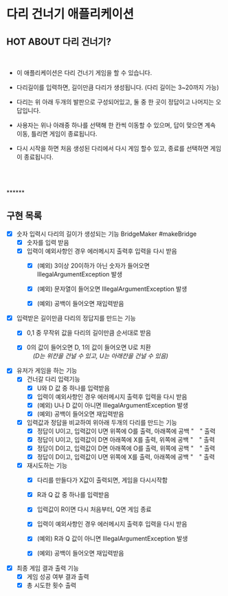 # 다리 건너기 애플리케이션

## HOT ABOUT 다리 건너기?

<br>

- 이 애플리케이션은 다리 건너기 게임을 할 수 있습니다.


- 다리길이를 입력하면, 길이만큼 다리가 생성됩니다. (다리 길이는 3~20까지 가능)


- 다리는 위 아래 두개의 발판으로 구성되어있고, 둘 중 한 곳이 정답이고 나머지는 오답입니다.


- 사용자는 위나 아래중 하나를 선택해 한 칸씩 이동할 수 있으며, 답이 맞으면 계속 이동, 틀리면 게임이 종료됩니다.


- 다시 시작을 하면 처음 생성된 다리에서 다시 게임 할수 있고, 종료를 선택하면 게임이 종료됩니다.
<br>
<br>
<br>
******

## 구현 목록

 
  - [X] 숫자 입력시 다리의 길이가 생성되는 기능  BridgeMaker #makeBridge
      - [X] 숫자를 입력 받음
      - [X] 입력이 예외사항인 경우 에러메시지 출력후 입력을 다시 받음
          - [X] (예외) 3이상 20이하가 아닌 숫자가 들어오면 IllegalArgumentException 발생
          - [X] (예외) 문자열이 들어오면 IllegalArgumentException 발생
          - [x] (예외) 공백이 들어오면 재입력받음


  - [X] 입력받은 길이만큼 다리의 정답지를 만드는 기능 
      - [X] 0,1 중 무작위 값을 다리의 길이만큼 순서대로 받음
      - [X] 0의 값이 들어오면 D, 1의 값이 들어오면 U로 치환<br>
     　_(D는 위칸을 건널 수 있고, U는 아래칸을 건널 수 있음)_
    

  - [X] 유저가 게임을 하는 기능
      - [X] 건너갈 다리 입력기능 
          - [X] U와 D 값 중 하나를 입력받음
          - [X] 입력이 예외사항인 경우 에러메시지 출력후 입력을 다시 받음
          - [X] (예외) U나 D 값이 아니면 IllegalArgumentException 발생
          - [X] (예외) 공백이 들어오면 재입력받음
      - [X] 입력값과 정답을 비교하여 위아래 두개의 다리를 만드는 기능
          - [X] 정답이 U이고, 입력값이 U면 위쪽에 O를 출력, 아래쪽에 공백 "　" 출력
          - [X] 정답이 U이고, 입력값이 D면 아래쪽에 X를 출력, 위쪽에 공백 "　" 출력
          - [X] 정답이 D이고, 입력값이 D면 아래쪽에 O를 출력, 위쪽에 공백 "　" 출력
          - [X] 정답이 D이고, 입력값이 U면 위쪽에 X를 출력, 아래쪽에 공백 "　" 출력
          
      - [X] 재시도하는 기능
          - [X] 다리를 만들다가 X값이 출력되면, 게임을 다시시작함 
          - [X] R과 Q 값 중 하나를 입력받음
          - [X] 입력값이 R이면 다시 처음부터, Q면 게임 종료
          - [X] 입력이 예외사항인 경우 에러메시지 출력후 입력을 다시 받음
          - [X] (예외) R과 Q 값이 아니면 IllegalArgumentException 발생
          - [X] (예외) 공백이 들어오면 재입력받음
  
      
  - [X] 최종 게임 결과 출력 기능
      - [X] 게임 성공 여부 결과 출력
      - [X] 총 시도한 횟수 출력